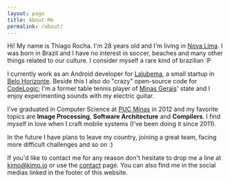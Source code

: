 ```yaml
---
layout: page
title: About Me
permalink: /about/
---
```


Hi! My name is Thiago Rocha. I'm 28 years old and I'm living in [Nova Lima](https://www.google.com/search?q=Nova%20Lima%20brazil&rct=j). I was born in Brazil and I have no interest in soccer, beaches and many other things related to our culture. I consider myself a rare kind of brazilian :P

I currently work as an Android developer for [Lalubema](http://lalubema.com/), a small startup in [Belo Horizonte](https://www.google.com/webhp?sourceid=chrome-instant&ion=1&espv=2&ie=UTF-8#q=belo%20horizonte). Beside this I also do "crazy" open-source code for [CodeLogic](http://codelogic.me/); I'm a former table tennis player of [Minas Gerais](https://www.google.com/webhp?sourceid=chrome-instant&ion=1&espv=2&ie=UTF-8#q=minas%20gerais)' state and I enjoy experimenting sounds with my electric guitar.

I've graduated in Computer Science at [PUC Minas](http://www.pucminas.br/) in 2012 and my favorite topics are **Image Processing**, **Software Architecture** and **Compilers**. I find myself in love when I craft mobile systems (I've been doing it since 2011).

In the future I have plans to leave my country, joining a great team, facing more difficult challenges and so on :)

If you'd like to contact me for any reason don't hesitate to drop me a line at [kimo@kimo.io](mailto:kimo@kimo.io) or use the [contact]({{site.base_url}}/contact) page. You can also find me in the social medias linked in the footer of this website.
